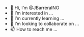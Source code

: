 - 👋 Hi, I’m @JBarreraINO
- 👀 I’m interested in ...
- 🌱 I’m currently learning ...
- 💞️ I’m looking to collaborate on ...
- 📫 How to reach me ...

<!---
JBarreraINO/JBarreraINO is a ✨ special ✨ repository because its `README.md` (this file) appears on your GitHub profile.
You can click the Preview link to take a look at your changes.
--->
